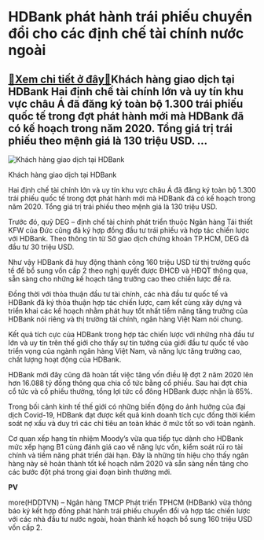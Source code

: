 HDBank phát hành trái phiếu chuyển đổi cho các định chế tài chính nước ngoài
============================================================================

[:gift:Xem chi tiết ở đây:gift:](https://hddtvn.com/hdbank-phat-hanh-trai-phieu-chuyen-doi-cho-cac-dinh-che-tai-chinh-nuoc-ngoai/)Khách hàng giao dịch tại HDBank Hai định chế tài chính lớn và uy tín khu vực châu Á đã đăng ký toàn bộ 1.300 trái phiếu quốc tế trong đợt phát hành mới mà HDBank đã có kế hoạch trong năm 2020. Tổng giá trị trái phiếu theo mệnh giá là 130 triệu USD. …
----------------------------------------------------------------------------------------------------------------------------------------------------------------------------------------------------------------------------------------------------------





![Khách hàng giao dịch tại HDBank](https://hddtvn.com/wp-content/uploads/2021/01/3822_Hinh_2.jpg "Khách hàng giao dịch tại HDBank")


Khách hàng giao dịch tại HDBank



Hai định chế tài chính lớn và uy tín khu vực châu Á đã đăng ký toàn bộ 1.300 trái phiếu quốc tế trong đợt phát hành mới mà HDBank đã có kế hoạch trong năm 2020. Tổng giá trị trái phiếu theo mệnh giá là 130 triệu USD.


Trước đó, quỹ DEG – định chế tài chính phát triển thuộc Ngân hàng Tái thiết KFW của Đức cũng đã ký hợp đồng đầu tư trái phiếu và hợp tác chiến lược với HDBank. Theo thông tin từ Sở giao dịch chứng khoán TP.HCM, DEG đã đầu tư 30 triệu USD.


Như vậy HDBank đã huy động thành công 160 triệu USD từ thị trường quốc tế để bổ sung vốn cấp 2 theo nghị quyết được ĐHCĐ và HĐQT thông qua, sẵn sàng cho những kế hoạch tăng trưởng cao theo chiến lược đề ra.


Đồng thời với thỏa thuận đầu tư tài chính, các nhà đầu tư quốc tế và HDBank đã ký thỏa thuận hợp tác chiến lược, cam kết cùng xây dựng và triển khai các kế hoạch nhằm phát huy tốt nhất tiềm năng tăng trưởng của HDBank nói riêng và thị trường tài chính, ngân hàng Việt Nam nói chung.


Kết quả tích cực của HDBank trong hợp tác chiến lược với những nhà đầu tư lớn và uy tín trên thế giới cho thấy sự tin tưởng của giới đầu tư quốc tế vào triển vọng của ngành ngân hàng Việt Nam, và năng lực tăng trưởng cao, chất lượng hoạt động của HDBank.


HDBank mới đây cũng đã hoàn tất việc tăng vốn điều lệ đợt 2 năm 2020 lên hơn 16.088 tỷ đồng thông qua chia cổ tức bằng cổ phiếu. Sau hai đợt chia cổ tức và cổ phiếu thưởng, tổng lợi tức cổ đông HDBank được nhận là 65%.


Trong bối cảnh kinh tế thế giới có những biến động do ảnh hưởng của đại dịch Covid-19, HDBank đạt được kết quả kinh doanh tích cực đồng thời kiểm soát nợ xấu và duy trì các chỉ tiêu an toàn khác ở mức tốt so với toàn ngành.


Cơ quan xếp hạng tín nhiệm Moody’s vừa qua tiếp tục dành cho HDBank mức xếp hạng B1 cùng đánh giá cao về năng lực vốn, kiểm soát rủi ro tài chính và tiềm năng phát triển dài hạn. Đây là những tín hiệu cho thấy ngân hàng này sẽ hoàn thành tốt kế hoạch năm 2020 và sẵn sàng nền tảng cho các bước đột phá trong giai đoạn bình thường mới.




**PV**



more(HDDTVN) – Ngân hàng TMCP Phát triển TPHCM (HDBank) vừa thông báo ký kết hợp đồng phát hành trái phiếu chuyển đổi và hợp tác chiến lược với các nhà đầu tư nước ngoài, hoàn thành kế hoạch bổ sung 160 triệu USD vốn cấp 2.

